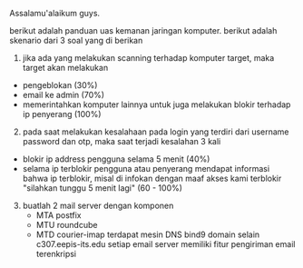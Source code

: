 Assalamu'alaikum guys.

berikut adalah panduan uas kemanan jaringan komputer. berikut adalah skenario dari 3 soal yang di berikan 

1. jika ada yang melakukan scanning terhadap komputer target, maka target akan melakukan
  - pengeblokan (30%)
  - email ke admin (70%)
  - memerintahkan komputer lainnya untuk juga melakukan blokir terhadap ip penyerang (100%)


2. pada saat melakukan kesalahaan pada login yang terdiri dari username password dan otp, maka saat terjadi kesalahan 3 kali
  - blokir ip address pengguna selama 5 menit (40%)
  - selama ip terblokir pengguna atau penyerang mendapat informasi bahwa ip terblokir, misal di infokan dengan maaf akses kami terblokir "silahkan tunggu 5 menit lagi" (60 - 100%)

3. buatlah 2 mail server dengan komponen
    - MTA postfix
    - MTU roundcube
    - MTD courier-imap
terdapat mesin DNS bind9 domain selain c307.eepis-its.edu
setiap email server memiliki fitur pengiriman email terenkripsi
